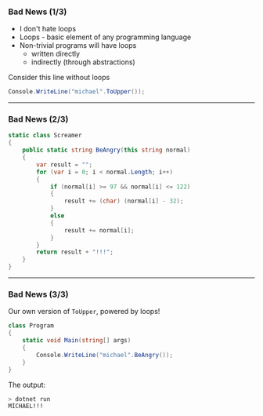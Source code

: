 ### Bad News (1/3)

- I don't hate loops
- Loops - basic element of any programming language
- Non-trivial programs will have loops
  * written directly
  * indirectly (through abstractions) 

Consider this line without loops

```cs
Console.WriteLine("michael".ToUpper());
```

---

### Bad News (2/3)

```cs
static class Screamer
{
    public static string BeAngry(this string normal)
    {
        var result = "";
        for (var i = 0; i < normal.Length; i++)
        {
            if (normal[i] >= 97 && normal[i] <= 122)
            {
                result += (char) (normal[i] - 32);
            }
            else
            {
                result += normal[i];
            }
        }
        return result + "!!!";
    }
}
```

---

### Bad News (3/3)

Our own version of `ToUpper`, powered by loops!
```cs
class Program
{
    static void Main(string[] args)
    {
        Console.WriteLine("michael".BeAngry());
    }
}
```

The output:
```bash
> dotnet run
MICHAEL!!!
```